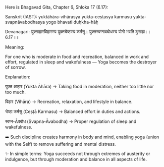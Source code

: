 Here is Bhagavad Gita, Chapter 6, Shloka 17 (6.17):

Sanskrit (IAST):
yuktāhāra-vihārasya yukta-ceṣṭasya karmasu
yukta-svapnāvabodhasya yogo bhavati duḥkha-hāḥ

Devanagari:
युक्ताहारविहारस्य युक्तचेष्टस्य कर्मसु।
युक्तस्वप्नावबोधस्य योगो भवति दुःखहा।।6.17।।

Meaning:

For one who is moderate in food and recreation,
balanced in work and effort,
regulated in sleep and wakefulness —
Yoga becomes the destroyer of sorrow.

Explanation:

युक्त आहार (Yukta Āhāra) → Taking food in moderation, neither too little nor too much.

विहार (Vihāra) → Recreation, relaxation, and lifestyle in balance.

चेष्टा कर्मसु (Ceṣṭā Karmasu) → Balanced effort in duties and actions.

स्वप्न-Āवबोध (Svapna-Āvabodha) → Proper regulation of sleep and wakefulness.

➡️ Such discipline creates harmony in body and mind, enabling yoga (union with the Self) to remove suffering and mental distress.

✨ In simple terms: Yoga succeeds not through extremes of austerity or indulgence, but through moderation and balance in all aspects of life.
